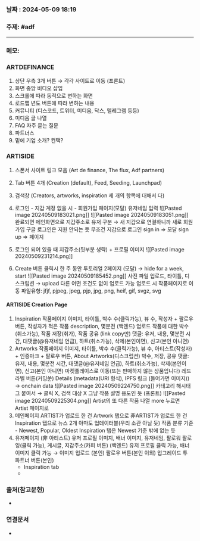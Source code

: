 
### 날짜 : 2024-05-09 18:19

### 주제: #adf 

---
### 메모: 
### ARTDEFINANCE 
1. 상단 우측 3개 버튼 $\rightarrow$ 각각 사이트로 이동 (프론트) 
2. 화면 중앙 비디오 삽입
3. 스크롤에 따라 동적으로 변하는 화면 
4. 로드맵 년도 버튼에 따라 변하는 내용
5. 커뮤니티 (디스코드, 트위터, 미디움, 닥스, 텔레그램 등등)
6. 미디움 글 나열
7. FAQ 자주 묻는 질문 
8. 파트너스
9. 밑에 기업 소개? 컨택? 

### ARTISIDE 
1. 스폰서 사이트 링크 모음
	(Art de finance, The flux, Adf partners)
2. Tab 버튼 4개 
	(Creation (default), Feed, Seeding, Launchpad)
3. 검색창 
	(Creators, artworks, inspiration 세 개의 항목에 대해서 다)
4. 로그인 - 지갑
	계정 없을 시 - 회원가입 페이지(모달)
	유저네임 입력 ![[Pasted image 20240509183021.png]]
	![[Pasted image 20240509183051.png]]
	완료되면 메인화면으로
	지갑주소로 유저 구분 $\rightarrow$ 새 지갑으로 연결하니까 새로 회원가입
	구글 로그인은 지원 안되는 듯
	무조건 지갑으로 로그인
	sign in => 모달
	sign up => 페이지
5. 로그인 되어 있을 때
	지갑주소(뒷부분 생략) + 프로필 이미지
	![[Pasted image 20240509231214.png]]
	
6. Create 버튼 클릭시
	 한 주 동안 투토리얼 2페이지 (모달) $\rightarrow$ hide for a week, start
	 ![[Pasted image 20240509185452.png]]
	 사진 파일 업로드, 타이틀, 디스크립션 $\rightarrow$ upload
	 다른 어떤 조건도 없이 업로드 가능
	 업로드 시 작품페이지로 이동
	 파일유형: jfjf, pjpeg, jpeg, pjp, jpg, png, heif, gif, svgz, svg
	

#### ARTISIDE Creation Page
1. Inspiration 작품페이지 
	이미지, 타이틀, 박수 수(클릭가능), 뷰 수, 작성자 + 팔로우 버튼, 작성자가 적은 작품 description, 몇분전 (백엔드)
	업로드	작품에 대한 박수(취소가능), 작품 저장(취가), 작품 공유 (link copy만)
	댓글: 유저, 내용, 몇분전 시간, 대댓글(@유저네임 언급), 하트(취소가능), 
	삭제(본인이면), 신고(본인 아니면)
2. Artworks 작품페이지
	이미지, 타이틀, 박수 수(클릭가능), 뷰 수, 아티스트(작성자) + 인증마크 + 팔로우 버튼, About Artworks(디스크립션)
	박수, 저장, 공유
	댓글: 유저, 내용, 몇분전 시간, 대댓글(@유저네임 언급), 하트(취소가능), 
	삭제(본인이면), 신고(본인 아니면)
	마켓플레이스로 이동(또는 판매하지 않는 상품입니다)
	레드라벨 버튼(커밍쑨)
	Details (metadata(URI 형식), IPFS 링크 (들어가면 이미지))  $\rightarrow$ onchain data
	![[Pasted image 20240509224750.png]]
	카테고리
	해시태그 붙여서 $\rightarrow$ 클릭 X, 검색 대상 X
	그냥 작품 설명 용도인 듯 (프론트)
	![[Pasted image 20240509225304.png]]
	Artist의 또 다른 작품 나열 
	more 누르면 Artist 페이지로
3. 메인페이지
	ARTIST가 업로드 한 건 Artwork 탭으로
	非ARTIST가 업로드 한 건 Inspiration 탭으로
	뉴스 2개 아마도 업데이터블(우리 소관 아닐 듯)
	작품 분류 기준 - Newest, Popular, Oldest
	Inspiration 탭은 Newest 기준 밖에 없는 듯
4. 유저페이지 (非 아티스트)
	유저 프로필 이미지, 배너 이미지, 유저네임, 팔로워 팔로잉(클릭 가능), 게시글, 지갑주소(카피 버튼) (백엔드)
	유저 프로필 클릭 가능, 배너 이미지 클릭 가능 $\rightarrow$ 이미지 업로드 (본인)
	팔로우 버튼(본인 이외) 업그레이드 투 파트너 버튼(본인) 
	- Inspiration tab
	- 
### 출처(참고문헌)
-

### 연결문서
-